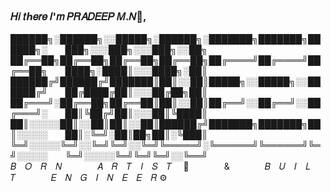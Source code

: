### 𝐻𝑖 𝑡ℎ𝑒𝑟𝑒 𝐼'𝑚 𝑃𝑅𝐴𝐷𝐸𝐸𝑃 𝑀.𝑁👋,
  
  
  
  
  
  
██████╗░██████╗░░█████╗░██████╗░███████╗███████╗██████╗░  ███╗░░░███╗░░░███╗░░██╗
██╔══██╗██╔══██╗██╔══██╗██╔══██╗██╔════╝██╔════╝██╔══██╗  ████╗░████║░░░████╗░██║
██████╔╝██████╔╝███████║██║░░██║█████╗░░█████╗░░██████╔╝  ██╔████╔██║░░░██╔██╗██║
██╔═══╝░██╔══██╗██╔══██║██║░░██║██╔══╝░░██╔══╝░░██╔═══╝░  ██║╚██╔╝██║░░░██║╚████║
██║░░░░░██║░░██║██║░░██║██████╔╝███████╗███████╗██║░░░░░  ██║░╚═╝░██║██╗██║░╚███║
╚═╝░░░░░╚═╝░░╚═╝╚═╝░░╚═╝╚═════╝░╚══════╝╚══════╝╚═╝░░░░░  ╚═╝░░░░░╚═╝╚═╝╚═╝░░╚══╝   
    𝐵 𝑂 𝑅 𝑁    𝐴 𝑅 𝑇 𝐼 𝑆 𝑇  🎨    &    𝐵 𝑈 𝐼 𝐿 𝑇    𝐸 𝑁 𝐺 𝐼 𝑁 𝐸 𝐸 𝑅  ⚙️

<!--
**mnp014/mnp014** is a ✨ _special_ ✨ repository because its `README.md` (this file) appears on your GitHub profile.

Here are some ideas to get you started:

- 🔭 I’m currently working on ...
- 🌱 I’m currently learning ...
- 👯 I’m looking to collaborate on ...
- 🤔 I’m looking for help with ...
- 💬 Ask me about ...
- 📫 How to reach me: ...
- 😄 Pronouns: ...
- ⚡ Fun fact: ...
-->

